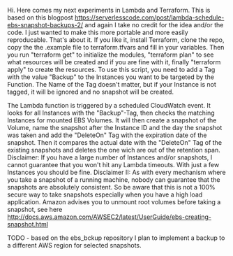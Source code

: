 Hi.
Here comes my next experiments in Lambda and Terraform.
This is based on this blogpost https://serverlesscode.com/post/lambda-schedule-ebs-snapshot-backups-2/
and again I take no credit for the idea and/or the code.
I just wanted to make this more portable and more easily reproducable.
That's about it.
If you like it, install Terraform, clone the repo, copy the the .example file to terraform.tfvars and fill in your variables.
Then you run "terraform get" to initialize the modules, "terraform plan" to see what resources will be created and if you are fine with it, finally "terraform apply" to create the resources.
To use this script, you need to add a Tag with the value "Backup" to the Instances you want to be targeted by the Function. The Name of the Tag doesn't matter, but if your Instance is not tagged, it will be ignored and no snapshot will be created.

The Lambda function is triggered by a scheduled CloudWatch event. It looks for all Instances with the "Backup"-Tag, then checks the matching Instances for mounted EBS Volumes.
It will then create a snapshot of the Volume, name the snapshot after the Instance ID and the day the snapshot was taken and add the "DeleteOn" Tag with the expiration date of the snapshot.
Then it compares the actual date with the "DeleteOn" Tag of the existing snapshots and deletes the one wich are out of the retention span.
Disclaimer: If you have a large number of Instances and/or snapshots, I cannot guarantee that you won't hit any Lambda timeouts. With just a few Instances you should be fine.
Disclaimer II: As with every mechanism where you take a snapshot of a running machine, nobody can guarantee that the snapshots are absolutely consistent. So be aware that this is not a 100% secure way to take snapshots especially when you have a high load application. Amazon advises you to unmount root volumes before taking a snapshot, see here http://docs.aws.amazon.com/AWSEC2/latest/UserGuide/ebs-creating-snapshot.html

TODO - based on the ebs_bckup repository I plan to implement a backup to a different AWS region for selected snapshots. 
